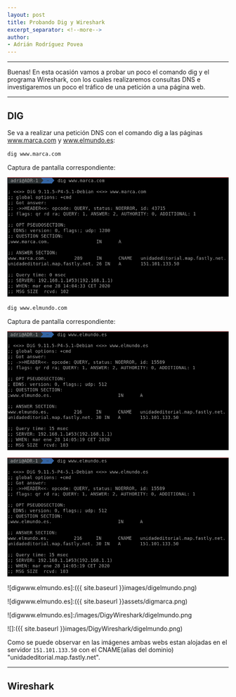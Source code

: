 ```yaml
---
layout: post
title: Probando Dig y Wireshark
excerpt_separator: <!--more-->
author:
- Adrián Rodríguez Povea
---
```


***

Buenas! En esta ocasión vamos a probar un poco el comando dig y el programa Wireshark, con los cuales realizaremos consultas DNS e investigaremos un poco el tráfico de una petición a una página web.

***

<!--more-->

## DIG    
Se va a realizar una petición DNS con el comando dig a las páginas www.marca.com y www.elmundo.es:

```bash
dig www.marca.com
```
Captura de pantalla correspondiente:    

![digwww.marca.com](assets/digmarca.png)    

```bash
dig www.elmundo.com
```
Captura de pantalla correspondiente:    

![digwww.elmundo.es](images/DigyWireshark/digelmundo.png)   

![ddigwww.elmundo.es](assets/DigyWireshark/digelmundo.png)    

![digwww.elmundo.es]:({{ site.baseurl }}images/digelmundo.png)    

![digwww.elmundo.es]:({{ site.baseurl }}assets/digmarca.png)    

![digwww.elmundo.es]:/images/DigyWireshark/digelmundo.png    

![]:({{ site.baseurl }}images/DigyWireshark/digelmundo.png)      




Como se puede observar en las imágenes ambas webs estan alojadas en el servidor `151.101.133.50` con el CNAME(alias del dominio) "unidadeditorial.map.fastly.net".    

***

## Wireshark




